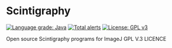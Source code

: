 # Scintigraphy

[![Language grade: Java](https://img.shields.io/lgtm/grade/java/g/salimkanoun/Scintigraphy.svg?logo=lgtm&logoWidth=18)](https://lgtm.com/projects/g/salimkanoun/Scintigraphy/context:java)
[![Total alerts](https://img.shields.io/lgtm/alerts/g/salimkanoun/Scintigraphy.svg?logo=lgtm&logoWidth=18)](https://lgtm.com/projects/g/salimkanoun/Scintigraphy/alerts/)
[![License: GPL v3](https://img.shields.io/badge/License-GPLv3-blue.svg)](https://www.gnu.org/licenses/gpl-3.0)

Open source Scintigraphy programs for ImageJ
GPL V.3 LICENCE
